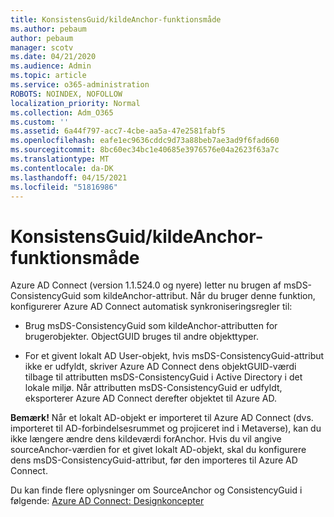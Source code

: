```yaml
---
title: KonsistensGuid/kildeAnchor-funktionsmåde
ms.author: pebaum
author: pebaum
manager: scotv
ms.date: 04/21/2020
ms.audience: Admin
ms.topic: article
ms.service: o365-administration
ROBOTS: NOINDEX, NOFOLLOW
localization_priority: Normal
ms.collection: Adm_O365
ms.custom: ''
ms.assetid: 6a44f797-acc7-4cbe-aa5a-47e2581fabf5
ms.openlocfilehash: eafe1ec9636cddc9d73a88beb7ae3ad9f6fad660
ms.sourcegitcommit: 8bc60ec34bc1e40685e3976576e04a2623f63a7c
ms.translationtype: MT
ms.contentlocale: da-DK
ms.lasthandoff: 04/15/2021
ms.locfileid: "51816986"
---
```

# <a name="consistencyguid--sourceanchor-behavior"></a>KonsistensGuid/kildeAnchor-funktionsmåde

Azure AD Connect (version 1.1.524.0 og nyere) letter nu brugen af msDS-ConsistencyGuid som kildeAnchor-attribut. Når du bruger denne funktion, konfigurerer Azure AD Connect automatisk synkroniseringsregler til:
  
- Brug msDS-ConsistencyGuid som kildeAnchor-attributten for brugerobjekter. ObjectGUID bruges til andre objekttyper.
    
- For et givent lokalt AD User-objekt, hvis msDS-ConsistencyGuid-attribut ikke er udfyldt, skriver Azure AD Connect dens objektGUID-værdi tilbage til attributten msDS-ConsistencyGuid i Active Directory i det lokale miljø. Når attributten msDS-ConsistencyGuid er udfyldt, eksporterer Azure AD Connect derefter objektet til Azure AD.
    
 **Bemærk!** Når et lokalt AD-objekt er importeret til Azure AD Connect (dvs. importeret til AD-forbindelsesrummet og projiceret ind i Metaverse), kan du ikke længere ændre dens kildeværdi forAnchor. Hvis du vil angive sourceAnchor-værdien for et givet lokalt AD-objekt, skal du konfigurere dens msDS-ConsistencyGuid-attribut, før den importeres til Azure AD Connect. 
  
Du kan finde flere oplysninger om SourceAnchor og ConsistencyGuid i følgende: [Azure AD Connect: Designkoncepter](https://docs.microsoft.com/azure/active-directory/connect/active-directory-aadconnect-design-concepts)
  

